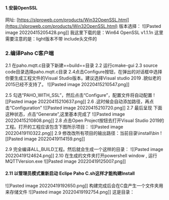 #### 1.安装OpenSSL
网址: [https://slproweb.com/products/Win32OpenSSL.html](https://slproweb.com/products/Win32OpenSSL.html) 
版本选择：
![[Pasted image 20220415205428.png]]
我这里下载的是：Win64 OpenSSL v1.1.1n
这里需要注意的是：light版本不带 include头文件的
### 2.编译Paho C客户端
2.1 在paho.mqtt.c目录下新建==build==目录
2.2 运行cmake-gui
2.3 source code目录选择paho.mqtt.c目录
2.4点击Configure按钮，在弹出的对话框中选择你要生成工程文件的Visual Studio版本。建议选择Visual studio 2019 .貌似老的2015已经不支持了。
![[Pasted image 20220415210547.png]]

2.5 勾选“PAHO_WITH_SSL”，然后点击“Configure”，配置文件将自动配置
![[Pasted image 20220415210637.png]]
2.6 .这时候会自动添加路径，再点击“Configuration”
![[Pasted image 20220415210720.png]]
2.7 最后呈现 下面这种状态，点击“Generate”,这里基本完成了
![[Pasted image 20220415210808.png]]
2.8  点击Open Project按钮去打开Visual Studio 2019的工程。打开的工程应该包含下图所示项目：
![[Pasted image 20220419110322.png]]
2.9 修改改所有项目的输出路径：当前目录\install\bin
![[Pasted image 20220419114159.png]]
 
2.9 完全编译ALL_BUILD工程。然后就会生成一个这样的目录：
![[Pasted image 20220419124624.png]]
2.10 在生成的文件夹打开powershell window , 运行 MQTTVersion.exe
![[Pasted image 20220419125007.png]]
#### 2.11 以管理员模式重新启动  Eclipe Paho C.sh这样才能构建Install
![[Pasted image 20220419192650.png]]
构建完成后会在C盘产生一个文件夹用来存储文件
![[Pasted image 20220419192754.png]]
这是目录：

